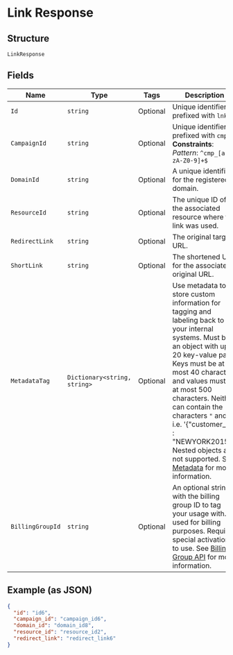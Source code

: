 
# Link Response

## Structure

`LinkResponse`

## Fields

| Name | Type | Tags | Description |
|  --- | --- | --- | --- |
| `Id` | `string` | Optional | Unique identifier prefixed with `lnk_`. |
| `CampaignId` | `string` | Optional | Unique identifier prefixed with `cmp_`.<br>**Constraints**: *Pattern*: `^cmp_[a-zA-Z0-9]+$` |
| `DomainId` | `string` | Optional | A unique identifier for the registered domain. |
| `ResourceId` | `string` | Optional | The unique ID of the associated resource where the link was used. |
| `RedirectLink` | `string` | Optional | The original target URL. |
| `ShortLink` | `string` | Optional | The shortened URL for the associated original URL. |
| `MetadataTag` | `Dictionary<string, string>` | Optional | Use metadata to store custom information for tagging and labeling back to your internal systems. Must be an object with up to 20 key-value pairs. Keys must be at most 40 characters and values must be at most 500 characters. Neither can contain the characters `"` and `\`. i.e. '{"customer_id" : "NEWYORK2015"}' Nested objects are not supported.  See [Metadata](#section/Metadata) for more information. |
| `BillingGroupId` | `string` | Optional | An optional string with the billing group ID to tag your usage with. Is used for billing purposes. Requires special activation to use. See <a href="#tag/Billing-Groups">Billing Group API</a> for more information. |

## Example (as JSON)

```json
{
  "id": "id6",
  "campaign_id": "campaign_id6",
  "domain_id": "domain_id8",
  "resource_id": "resource_id2",
  "redirect_link": "redirect_link6"
}
```

